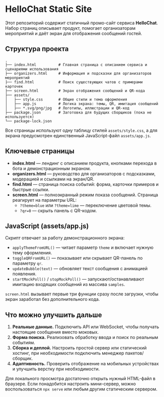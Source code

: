 # HelloChat Static Site

Этот репозиторий содержит статичный промо-сайт сервиса **HelloChat**. Набор страниц описывает продукт, помогает организаторам мероприятий и даёт экран для отображения сообщений гостей.

## Структура проекта

```
.
├── index.html          # Главная страница с описанием сервиса и сценариями использования
├── organizers.html     # Информация и подсказки для организаторов мероприятий
├── find.html           # Поиск существующих чатов с примерами карточек
├── screen.html         # Экран отображения сообщений и QR-кода
├── assets/
│   ├── style.css       # Общие стили и тема оформления
│   ├── app.js          # Логика экрана: темы, QR, имитация сообщений
│   ├── *.svg/png/jpg   # Логотипы, иллюстрации и QR-код
├── package.json        # Заготовка для будущих сборщиков (пока не используется)
└── package-lock.json
```

Все страницы используют одну таблицу стилей `assets/style.css`, а для экрана предусмотрен единственный JavaScript-файл `assets/app.js`.

## Ключевые страницы

- **index.html** — лендинг с описанием продукта, кнопками перехода в бота и демонстрационным экраном.
- **organizers.html** — руководство для организаторов с подсказками, модерацией и ссылками на экран/QR.
- **find.html** — страница поиска событий: форма, карточки примеров и быстрые ссылки.
- **screen.html** — полноэкранный режим показа сообщений. Страница реагирует на параметры URL:
  - `?theme=blue` или `?theme=lime` — переключение цветовой темы.
  - `?qr=0` — скрыть панель с QR-кодом.

## JavaScript (assets/app.js)

Скрипт отвечает за работу демонстрационного экрана:

- `applyThemeFromURL()` — читает параметр `theme` и включает нужную тему оформления.
- `toggleQRFromURL()` — показывает или скрывает QR-панель по параметру `qr`.
- `updateBubble(text)` — обновляет текст сообщения с анимацией появления.
- `startMockPoll()` / `stopMockPoll()` — запускают/останавливают имитацию входящих сообщений из массива `samples`.

`screen.html` вызывает первые три функции сразу после загрузки, чтобы экран заработал без дополнительного кода.

## Что можно улучшить дальше

1. **Реальные данные.** Подключить API или WebSocket, чтобы получать настоящие сообщения вместо моковых.
2. **Форма поиска.** Реализовать обработку ввода и поиск по реальным событиям.
3. **Сборка и деплой.** Настроить простой сервер или статический хостинг, при необходимости подключить менеджер пакетов/сборщик.
4. **Адаптивность.** Проверить отображение на мобильных устройствах и улучшить верстку при необходимости.

Для локального просмотра достаточно открыть нужный HTML-файл в браузере. Если понадобится настроить мини-сервер, можно воспользоваться `npx serve` или любым другим статическим сервером.
